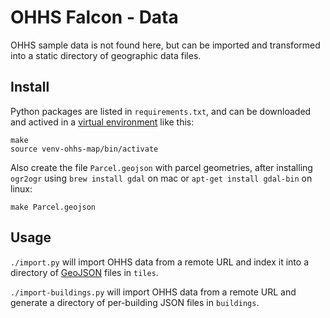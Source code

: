 OHHS Falcon - Data
==================

OHHS sample data is not found here, but can be imported and transformed into
a static directory of geographic data files.

Install
-------

Python packages are listed in `requirements.txt`, and can be downloaded and
actived in a [virtual environment](https://pypi.python.org/pypi/virtualenv)
like this:

    make
    source venv-ohhs-map/bin/activate

Also create the file `Parcel.geojson` with parcel geometries, after installing
`ogr2ogr` using `brew install gdal` on mac or `apt-get install gdal-bin`
on linux:

    make Parcel.geojson

Usage
-----

`./import.py` will import OHHS data from a remote URL and index it into
a directory of [GeoJSON](http://www.geojson.org/) files in `tiles`.

`./import-buildings.py` will import OHHS data from a remote URL and generate
a directory of per-building JSON files in `buildings`.
